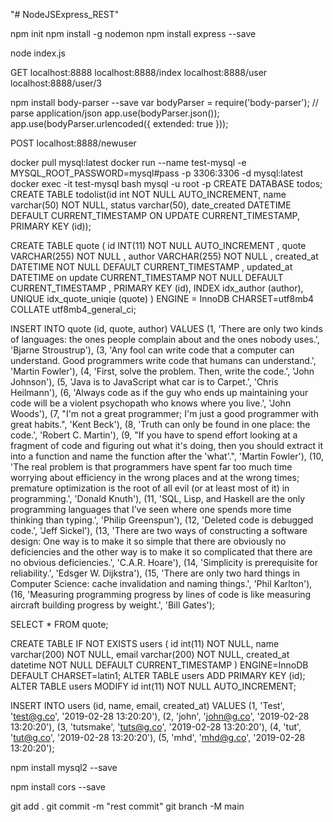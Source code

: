 "# NodeJSExpress_REST" 

npm init
npm install -g nodemon
npm install express --save

node index.js

GET
localhost:8888
localhost:8888/index
localhost:8888/user
localhost:8888/user/3

npm install body-parser --save
var bodyParser = require('body-parser');
// parse application/json
app.use(bodyParser.json());
app.use(bodyParser.urlencoded({
    extended: true
}));


POST
localhost:8888/newuser

docker pull mysql:latest
docker run --name test-mysql -e MYSQL_ROOT_PASSWORD=mysql#pass -p 3306:3306 -d mysql:latest
docker exec -it test-mysql bash
mysql -u root -p
CREATE DATABASE todos;
CREATE TABLE todolist(id int NOT NULL AUTO_INCREMENT,
name varchar(50) NOT NULL, 
status varchar(50), 
date_created DATETIME DEFAULT CURRENT_TIMESTAMP ON UPDATE CURRENT_TIMESTAMP, 
PRIMARY KEY (id));

CREATE TABLE quote
( id INT(11) NOT NULL AUTO_INCREMENT , 
 quote VARCHAR(255) NOT NULL , 
 author VARCHAR(255) NOT NULL , 
 created_at DATETIME NOT NULL DEFAULT CURRENT_TIMESTAMP , 
 updated_at DATETIME on update CURRENT_TIMESTAMP NOT NULL DEFAULT CURRENT_TIMESTAMP , 
 PRIMARY KEY (id), 
 INDEX idx_author (author), UNIQUE idx_quote_uniqie (quote)
) 
 ENGINE = InnoDB CHARSET=utf8mb4 COLLATE utf8mb4_general_ci;

INSERT INTO quote (id, quote, author) VALUES
(1, 'There are only two kinds of languages: the ones people complain about and the ones nobody uses.', 'Bjarne Stroustrup'),
(3, 'Any fool can write code that a computer can understand. Good programmers write code that humans can understand.', 'Martin Fowler'),
(4, 'First, solve the problem. Then, write the code.', 'John Johnson'),
(5, 'Java is to JavaScript what car is to Carpet.', 'Chris Heilmann'),
(6, 'Always code as if the guy who ends up maintaining your code will be a violent psychopath who knows where you live.', 'John Woods'),
(7, "I'm not a great programmer; I'm just a good programmer with great habits.", 'Kent Beck'),
(8, 'Truth can only be found in one place: the code.', 'Robert C. Martin'),
(9, "If you have to spend effort looking at a fragment of code and figuring out what it's doing, then you should extract it into a function and name the function after the 'what'.", 'Martin Fowler'),
(10, 'The real problem is that programmers have spent far too much time worrying about efficiency in the wrong places and at the wrong times; premature optimization is the root of all evil (or at least most of it) in programming.', 'Donald Knuth'),
(11, 'SQL, Lisp, and Haskell are the only programming languages that I’ve seen where one spends more time thinking than typing.', 'Philip Greenspun'),
(12, 'Deleted code is debugged code.', 'Jeff Sickel'),
(13, 'There are two ways of constructing a software design: One way is to make it so simple that there are obviously no deficiencies and the other way is to make it so complicated that there are no obvious deficiencies.', 'C.A.R. Hoare'),
(14, 'Simplicity is prerequisite for reliability.', 'Edsger W. Dijkstra'),
(15, 'There are only two hard things in Computer Science: cache invalidation and naming things.', 'Phil Karlton'),
(16, 'Measuring programming progress by lines of code is like measuring aircraft building progress by weight.', 'Bill Gates');

SELECT * FROM quote;

CREATE TABLE IF NOT EXISTS users (
id int(11) NOT NULL,
name varchar(200) NOT NULL,
email varchar(200) NOT NULL,
created_at datetime NOT NULL DEFAULT CURRENT_TIMESTAMP
) ENGINE=InnoDB DEFAULT CHARSET=latin1;
ALTER TABLE users ADD PRIMARY KEY (id);
ALTER TABLE users MODIFY id int(11) NOT NULL AUTO_INCREMENT;

INSERT INTO users (id, name, email, created_at) VALUES
  (1, 'Test', 'test@g.co', '2019-02-28 13:20:20'),
  (2, 'john', 'john@g.co', '2019-02-28 13:20:20'),
  (3, 'tutsmake', 'tuts@g.co', '2019-02-28 13:20:20'),
  (4, 'tut', 'tut@g.co', '2019-02-28 13:20:20'),
  (5, 'mhd', 'mhd@g.co', '2019-02-28 13:20:20');


npm install mysql2 --save

npm install cors --save


git add .
git commit -m "rest commit"
git branch -M main